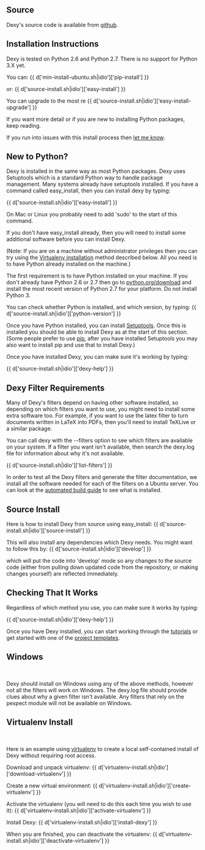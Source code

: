 ## Source

Dexy's source code is available from [github](http://github.com/ananelson/dexy).

## Installation Instructions

Dexy is tested on Python 2.6 and Python 2.7. There is no support for Python 3.X yet.

You can:
{{ d['min-install-ubuntu.sh|idio']['pip-install'] }}

or:
{{ d['source-install.sh|idio']['easy-install'] }}

You can upgrade to the most re
{{ d['source-install.sh|idio']['easy-install-upgrade'] }}

If you want more detail or if you are new to installing Python packages, keep reading.  

If you run into issues with this install process then [let me know](http://discuss.dexy.it).

## New to Python?

Dexy is installed in the same way as most Python packages. Dexy uses Setuptools which is a standard Python way to handle package management. Many systems already have setuptools installed. If you have a command called easy_install, then you can install dexy by typing:

{{ d['source-install.sh|idio']['easy-install'] }}

On Mac or Linux you probably need to add 'sudo' to the start of this command.

If you don't have easy_install already, then you will need to install some additional software before you can install Dexy.

(Note: If you are on a machine without administrator privileges then you can try using the <a href="#nosudo">Virtualenv installation</a> method described below. All you need is to have Python already installed on the machine.)

The first requirement is to have Python installed on your machine. If you don't already have Python 2.6 or 2.7 then go to [python.org/download](http://www.python.org/download/) and install the most recent version of Python 2.7 for your platform. Do not install Python 3.

You can check whether Python is installed, and which version, by typing:
{{ d['source-install.sh|idio']['python-version'] }}

Once you have Python installed, you can install [Setuptools](http://pypi.python.org/pypi/setuptools). Once this is installed you should be able to install Dexy as at the start of this section. (Some people prefer to use [pip](http://www.pip-installer.org/), after you have installed Setuptools you may also want to install pip and use that to install Dexy.)

Once you have installed Dexy, you can make sure it's working by typing:

{{ d['source-install.sh|idio']['dexy-help'] }}

## Dexy Filter Requirements

Many of Dexy's filters depend on having other software installed, so depending on which filters you want to use, you might need to install some extra software too. For example, if you want to use the latex filter to turn documents written in LaTeX into PDFs, then you'll need to install TeXLive or a similar package.

You can call dexy with the --filters option to see which filters are available on your system. If a filter you want isn't available, then search the dexy.log file for information about why it's not available.

{{ d['source-install.sh|idio']['list-filters'] }}

In order to test all the Dexy filters and generate the filter documentation, we install all the software needed for each of the filters on a Ubuntu server. You can look at the [automated build guide](dexy-automated-build-guide.pdf) to see what is installed.

## Source Install

Here is how to install Dexy from source using easy_install:
{{ d['source-install.sh|idio']['source-install'] }}

This will also install any dependencies which Dexy needs. You might want to follow this by:
{{ d['source-install.sh|idio']['develop'] }}

which will put the code into 'develop' mode so any changes to the source code (either from pulling down updated code from the repository, or making changes yourself) are reflected immediately.

## Checking That It Works

Regardless of which method you use, you can make sure it works by typing:

{{ d['source-install.sh|idio']['dexy-help'] }}

Once you have Dexy installed, you can start working through the [tutorials](/docs/tutorials) or get started with one of the [project templates](http://github.com/ananelson/dexy-templates).

## Windows

<span id="windows">&nbsp;</span>

Dexy should install on Windows using any of the above methods, however not all the filters will work on Windows. The dexy.log file should provide clues about why a given filter isn't available. Any filters that rely on the pexpect module will not be available on Windows.

## Virtualenv Install

<span id="nosudo">&nbsp;</span>

Here is an example using [virtualenv](http://virtualenv.openplans.org/) to create a local self-contained install of Dexy without requiring root access.

Download and unpack virtualenv:
{{ d['virtualenv-install.sh|idio']['download-virtualenv'] }}

Create a new virtual environment:
{{ d['virtualenv-install.sh|idio']['create-virtualenv'] }}

Activate the virtualenv (you will need to do this each time you wish to use it):
{{ d['virtualenv-install.sh|idio']['activate-virtualenv'] }}

Install Dexy:
{{ d['virtualenv-install.sh|idio']['install-dexy'] }}

When you are finished, you can deactivate the virtualenv:
{{ d['virtualenv-install.sh|idio']['deactivate-virtualenv'] }}
